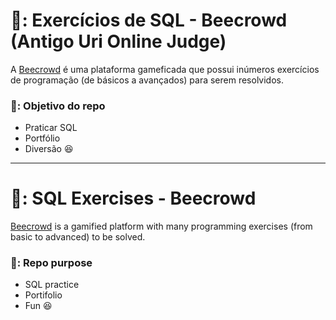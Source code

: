 # 🐝: Exercícios de SQL - Beecrowd (Antigo Uri Online Judge)

A [Beecrowd](https://www.beecrowd.com.br/judge/pt/login?redirect=%2Fpt) é uma plataforma gameficada que possui inúmeros exercícios de programação (de básicos a avançados) para serem resolvidos.

### 🎯: Objetivo do repo

- Praticar SQL
- Portfólio
- Diversão :satisfied:

_____________________________________________________________________


# 🐝: SQL Exercises - Beecrowd

[Beecrowd](https://www.beecrowd.com.br/judge/pt/login?redirect=%2Fpt) is a gamified platform with many programming exercises (from basic to advanced) to be solved.

### 🎯: Repo purpose

- SQL practice
- Portifolio
- Fun :satisfied:
